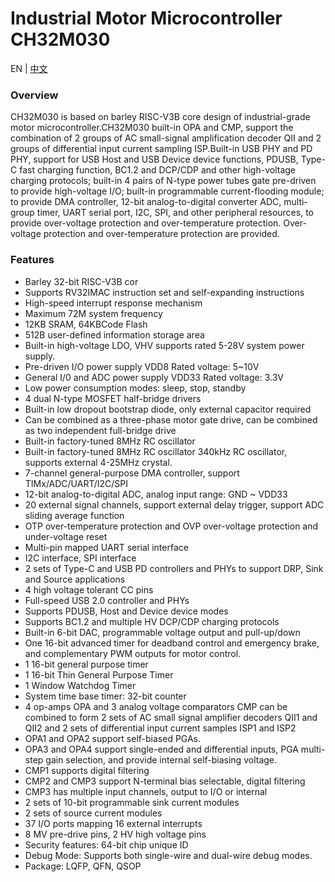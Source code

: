 # Industrial Motor Microcontroller CH32M030

EN | [中文](README_zh.md)

### Overview

CH32M030 is based on barley RISC-V3B core design of industrial-grade motor microcontroller.CH32M030 built-in OPA and CMP, support the combination of 2 groups of AC small-signal amplification decoder QII and 2 groups of differential input current sampling ISP.Built-in USB PHY and PD PHY, support for USB Host and USB Device device functions, PDUSB, Type-C fast charging function, BC1.2 and DCP/CDP and other high-voltage charging protocols; built-in 4 pairs of N-type power tubes gate pre-driven to provide high-voltage I/O; built-in programmable current-flooding module; to provide DMA controller, 12-bit analog-to-digital converter ADC, multi-group timer, UART serial port, I2C, SPI, and other peripheral resources, to provide over-voltage protection and over-temperature protection. Over-voltage protection and over-temperature protection are provided.

### Features

- Barley 32-bit RISC-V3B cor
- Supports RV32IMAC instruction set and self-expanding instructions
- High-speed interrupt response mechanism
- Maximum 72M system frequency
- 12KB SRAM, 64KBCode Flash
- 512B user-defined information storage area
- Built-in high-voltage LDO, VHV supports rated 5-28V system power supply.
- Pre-driven I/O power supply VDD8 Rated voltage: 5~10V
- General I/0 and ADC power supply VDD33 Rated voltage: 3.3V
- Low power consumption modes: sleep, stop, standby
- 4 dual N-type MOSFET half-bridge drivers
- Built-in low dropout bootstrap diode, only external capacitor required
- Can be combined as a three-phase motor gate drive, can be combined as two independent full-bridge drive
- Built-in factory-tuned 8MHz RC oscillator
- Built-in factory-tuned 8MHz RC oscillator 340kHz RC oscillator, supports external 4-25MHz crystal.
- 7-channel general-purpose DMA controller, support TIMx/ADC/UART/I2C/SPI
- 12-bit analog-to-digital ADC, analog input range: GND ~ VDD33
- 20 external signal channels, support external delay trigger, support ADC sliding average function
- OTP over-temperature protection and OVP over-voltage protection and under-voltage reset
- Multi-pin mapped UART serial interface
- I2C interface, SPI interface
- 2 sets of Type-C and USB PD controllers and PHYs to support DRP, Sink and Source applications
- 4 high voltage tolerant CC pins
- Full-speed USB 2.0 controller and PHYs
- Supports PDUSB, Host and Device device modes
- Supports BC1.2 and multiple HV DCP/CDP charging protocols
- Built-in 6-bit DAC, programmable voltage output and pull-up/down
- One 16-bit advanced timer for deadband control and emergency brake, and complementary PWM outputs for motor control.
- 1 16-bit general purpose timer
- 1 16-bit Thin General Purpose Timer
- 1 Window Watchdog Timer
- System time base timer: 32-bit counter
- 4 op-amps OPA and 3 analog voltage comparators CMP can be combined to form 2 sets of AC small signal amplifier decoders QII1 and QII2 and 2 sets of differential input current samples ISP1 and ISP2
- OPA1 and OPA2 support self-biased PGAs.
- OPA3 and OPA4 support single-ended and differential inputs, PGA multi-step gain selection, and provide internal self-biasing voltage.
- CMP1 supports digital filtering
- CMP2 and CMP3 support N-terminal bias selectable, digital filtering
- CMP3 has multiple input channels, output to I/O or internal
- 2 sets of 10-bit programmable sink current modules
- 2 sets of source current modules
- 37 I/O ports mapping 16 external interrupts
- 8 MV pre-drive pins, 2 HV high voltage pins
- Security features: 64-bit chip unique ID
- Debug Mode: Supports both single-wire and dual-wire debug modes.
- Package: LQFP, QFN, QSOP
